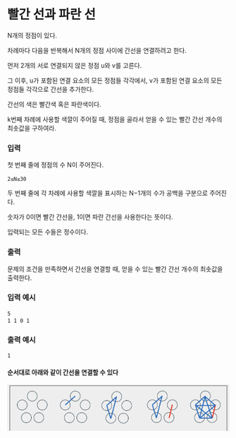 # 빨간 선과 파란 선

N개의 정점이 있다.

차례마다 다음을 반복해서 N개의 정점 사이에 간선을 연결하려고 한다.

먼저 2개의 서로 연결되지 않은 정점 u와 v를 고른다.

그 이후, u가 포함된 연결 요소의 모든 정점들 각각에서, v가 포함된 연결 요소의 모든 정점들 각각으로 간선을 추가한다.

간선의 색은 빨간색 혹은 파란색이다.

k번째 차례에 사용할 색깔이 주어질 때, 정점을 골라서 얻을 수 있는 빨간 간선 개수의 최솟값을 구하여라.

### 입력

첫 번째 줄에 정점의 수 N이 주어진다.

```
2≤N≤30
```

두 번째 줄에 각 차례에 사용할 색깔을 표시하는 N−1개의 수가 공백을 구분으로 주어진다.

숫자가 0이면 빨간 간선을, 1이면 파란 간선을 사용한다는 뜻이다.

입력되는 모든 수들은 정수이다.

### 출력

문제의 조건을 만족하면서 간선을 연결할 때, 얻을 수 있는 빨간 간선 개수의 최솟값을 출력한다.

### 입력 예시

```
5
1 1 0 1
```

### 출력 예시

```
1
```

#### 순서대로 아래와 같이 간선을 연결할 수 있다
![alt text](image-1.png)